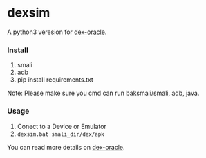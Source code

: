 # dexsim

A python3 veresion for [dex-oracle](https://github.com/CalebFenton/dex-oracle).


### Install

1. smali
2. adb
3. pip install requirements.txt

Note: Please make sure you cmd can run baksmali/smali, adb, java.

### Usage

1. Conect to a Device or Emulator
2. `dexsim.bat smali_dir/dex/apk`



You can read more details on  [dex-oracle](https://github.com/CalebFenton/dex-oracle).